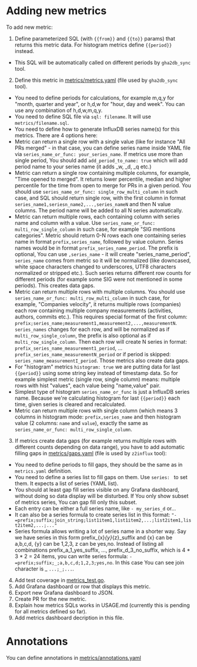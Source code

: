 # Adding new metrics

To add new metric:

1) Define parameterized SQL (with `{{from}}` and `{{to}}` params) that returns this metric data. For histogram metrics define `{{period}}` instead.
- This SQL will be automatically called on different periods by `gha2db_sync` tool.
2) Define this metric in [metrics/metrics.yaml](https://github.com/cncf/gha2db/blob/master/metrics/metrics.yaml) (file used by `gha2db_sync` tool).
- You need to define periods for calculations, for example m,q,y for "month, quarter and year", or h,d,w for "hour, day and week". You can use any combination of h,d,w,m,q,y.
- You need to define SQL file via `sql: filename`. It will use `metrics/filename.sql`.
- You need to define how to generate InfluxDB series name(s) for this metrics. There are 4 options here:
- Metric can return a single row with a single value (like for instance "All PRs merged" - in that case, you can define series name inside YAML file via `series_name_or_func: your_series_name`. If metrics use more than single period, You should add `add_period_to_name: true` which will add period name to your series name (it adds _w, _d, _q etc.)
- Metric can return a single row containing multiple columns, for example, "Time opened to merged". It returns lower percentile, median and higher percentile for the time from open to merge for PRs in a given period. You should use `series_name_or_func: single_row_multi_column` in such case, and SQL should return single row, with the first column in format `series_name1,seriesn_name2,...,series_nameN` and then N value columns. The period name will be added to all N series automatically.
- Metric can return multiple rows, each containing column with series name and column with a value. Use `series_name_or_func: multi_row_single_column` in such case, for example "SIG mentions categories". Metric should return 0-N rows each one containing series name in format `prefix,series_name`, followed by value column. Series names would be in format `prefix_series_name_period`. The prefix is optional, You can use `,series_name` - it will create "series_name_period", `series_name` comes from metric so it will be normalized (like downcased, white space characters changed to underscores, UTF8 characters normalized or stripped etc.). Such series returns different row counts for different periods (for example some SIG were not mentioned in some periods). This creates data gaps.
- Metric can return multiple rows with multiple columns. You should use `series_name_or_func: multi_row_multi_column` in such case, for example, "Companies velocity", it returns multiple rows (companies) each row containing multiple company measurements (activities, authors, commits etc.). This requires special format of the first column: `prefix;series_name;measurement1,measurement2,...,measurementN`. `series_names` changes for each row, and will be normalized as if `multi_row_single_column`, the prefix is also optional as if `multi_row_single_column`. Then each row will create N series in format: `prefix_series_name_measurement1_period`, ... `prefix_series_name_measurementN_period` or if period is skipped: `series_name_measurementI_period`. Those metrics also create data gaps.
- For "histogram" metrics `histogram: true` we are putting data for last `{{period}}` using some string key instead of timestamp data. So for example simplest metric (single row, single column) means: multiple rows with hist "values", each value being "name,value" pair.
- Simplest type of histogram `series_name_or_func` is just a InfluxDB series name. Because we're calculating histogram for last `{{period}}` each time, given series is cleared and recalculated.
- Metric can return multiple rows with single column (which means 3 columns in histogram mode: `prefix,series_name` and then histogram value (2 columns: `name` and `value`), exactly the same as `series_name_or_func: multi_row_single_column`.
3) If metrics create data gaps (for example returns multiple rows with different counts depending on data range), you have to add automatic filling gaps in [metrics/gaps.yaml](https://github.com/cncf/gha2db/blob/master/metrics/gaps.yaml) (file is used by `z2influx` tool):
- You need to define periods to fill gaps, they should be the same as in `metrics.yaml` definition.
- You need to define a series list to fill gaps on them. Use `series: ` to set them. It expects a list of series (YAML list).
- You should at least gap fill series visible on any Grafana dashboard, without doing so data display will be disturbed. If You only show subset of metrics series, You can gap fill only this subset.
- Each entry can be either a full series name, like `- my_series_d` or...
- It can also be a series formula to create series list in this format: `"- =prefix;suffix;join_string;list1item1,list1item2,...;list2item1,list2item2,...;..."`
- Series formula allows writing a lot of series name in a shorter way. Say we have series in this form prefix_{x}_{y}_{z}_suffix and {x} can be a,b,c,d, {y} can be 1,2,3, z can be yes,no. Instead of listing all combinations prefix_a_1_yes_suffix, ..., prefix_d_3_no_suffix, which is 4 * 3 * 2 = 24 items, you can write series formula: `- =prefix;suffix;_;a,b,c,d;1,2,3;yes,no`. In this case You can see join character is _ `...;_;...`.
4) Add test coverage in [metrics_test.go](https://github.com/cncf/gha2db/blob/master/metrics_test.go).
5) Add Grafana dashboard or row that displays this metric.
6) Export new Grafana dashboard to JSON.
7) Create PR for the new metric.
8) Explain how metrics SQLs works in USAGE.md (currently this is pending for all metrics defined so far).
9) Add metrics dashboard decription in this file.

# Annotations

You can define annotations in [metrics/annotations.yaml](https://github.com/cncf/gha2db/blob/master/metrics/annotations.yaml)
